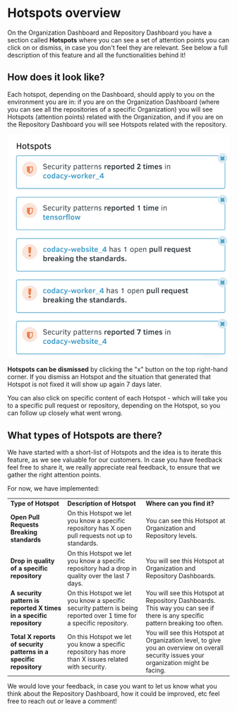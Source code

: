 # Hotspots overview

On the Organization Dashboard and Repository Dashboard you have a section called **Hotspots** where you can see a set of attention points you can click on or dismiss, in case you don't feel they are relevant. See below a full description of this feature and all the functionalities behind it! 

## How does it look like?

Each hotspot, depending on the Dashboard, should apply to you on the environment you are in: if you are on the Organization Dashboard (where you can see all the repositories of a specific Organization) you will see Hotspots (attention points) related with the Organization, and if you are on the Repository Dashboard you will see Hotspots related with the repository.

![](../../images/Screen_Shot_2018-05-03_at_23.38.47.png)

**Hotspots can be dismissed** by clicking the "x" button on the top right-hand corner. If you dismiss an Hotspot and the situation that generated that Hotspot is not fixed it will show up again 7 days later.

You can also click on specific content of each Hotspot - which will take you to a specific pull request or repository, depending on the Hotspot, so you can follow up closely what went wrong.

## What types of Hotspots are there?

We have started with a short-list of Hotspots and the idea is to iterate this feature, as we see valuable for our customers. In case you have feedback feel free to share it, we really appreciate real feedback, to ensure that we gather the right attention points.

For now, we have implemented:

<table>
<tbody>
<tr>
<td><strong>Type of Hotspot</strong></td>
<td><strong>Description of Hotspot</strong></td>
<td><strong>Where can you find it?</strong></td>
</tr>
<tr>
<td><strong>Open Pull Requests Breaking standards</strong></td>
<td>On this Hotspot we let you know a specific repository has X open pull requests not up to standards.</td>
<td>You can see this Hotspot at Organization and Repository levels.</td>
</tr>
<tr>
<td><strong>Drop in quality of a specific repository</strong></td>
<td>On this Hotspot we let you know a specific repository had a drop in quality over the last 7 days.</td>
<td>You will see this Hotspot at Organization and Repository Dashboards.</td>
</tr>
<tr>
<td><strong>A security pattern is reported X times in a specific repository</strong></td>
<td>On this Hotspot we let you know a specific security pattern is being reported over 1 time for a specific repository.</td>
<td>You will see this Hotspot at Repository Dashboards. This way you can see if there is any specific pattern breaking too often.</td>
</tr>
<trss>
<td><strong>Total X reports of security patterns in a specific repository</strong></td>
<td>On this Hotspot we let you know a specific repository has more than X issues related with security.</td>
<td>You will see this Hotspot at Organization level, to give you an overview on overall security issues your organization might be facing.</td>
</tr>
</tbody>
</table>

We would love your feedback, in case you want to let us know what you think about the Repository Dashboard, how it could be improved, etc feel free to reach out or leave a comment!
